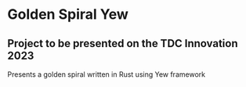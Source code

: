 # Golden Spiral Yew

## Project to be presented on the TDC Innovation 2023

Presents a golden spiral written in Rust using Yew framework


